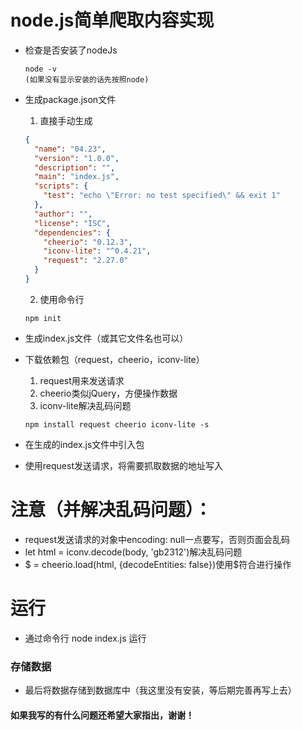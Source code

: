 # node.js简单爬取内容实现

- 检查是否安装了nodeJs
    ```
    node -v
    (如果没有显示安装的话先按照node)
    ```

- 生成package.json文件
    1.  直接手动生成
    ```json
    {
      "name": "04.23",
      "version": "1.0.0",
      "description": "",
      "main": "index.js",
      "scripts": {
        "test": "echo \"Error: no test specified\" && exit 1"
      },
      "author": "",
      "license": "ISC",
      "dependencies": {
        "cheerio": "0.12.3",
        "iconv-lite": "^0.4.21",
        "request": "2.27.0"
      }
    }
    ```
    2. 使用命令行 
    ```
    npm init   
    ```
    
- 生成index.js文件（或其它文件名也可以）

- 下载依赖包（request，cheerio，iconv-lite）
     1. request用来发送请求  
     2. cheerio类似jQuery，方便操作数据       
     3. iconv-lite解决乱码问题
     
    ```
    npm install request cheerio iconv-lite -s
    ```
    
- 在生成的index.js文件中引入包

- 使用request发送请求，将需要抓取数据的地址写入

# 注意（并解决乱码问题）：

- request发送请求的对象中encoding: null一点要写，否则页面会乱码
- let html = iconv.decode(body, 'gb2312')解决乱码问题
- $ = cheerio.load(html, {decodeEntities: false})使用$符合进行操作

# 运行

- 通过命令行 node index.js 运行

### 存储数据

- 最后将数据存储到数据库中（我这里没有安装，等后期完善再写上去）


#### 如果我写的有什么问题还希望大家指出，谢谢！
